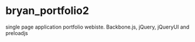 bryan_portfolio2
================
single page application portfolio webiste. Backbone.js, jQuery, jQueryUI and preloadjs
